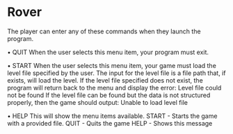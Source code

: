 # Rover

The player can enter any of these commands when they launch the program.

• QUIT
When the user selects this menu item, your program must exit.

• START <level file>
When the user selects this menu item, your game must load the level file <level file> specified by the user. The input for the level file is a file path that, if exists, will load the level.
If the level file specified does not exist, the program will return back to the menu and display the
error:
  Level file could not be found
If the level file can be found but the data is not structured properly, then the game should output:
  Unable to load level file

• HELP
This will show the menu items available.
START <level file> - Starts the game with a provided file.
QUIT - Quits the game
HELP - Shows this message
